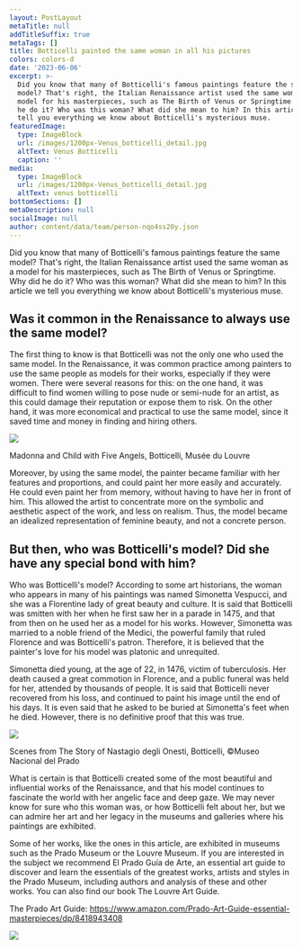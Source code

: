 ```yaml
---
layout: PostLayout
metaTitle: null
addTitleSuffix: true
metaTags: []
title: Botticelli painted the same woman in all his pictures
colors: colors-d
date: '2023-06-06'
excerpt: >-
  Did you know that many of Botticelli's famous paintings feature the same
  model? That's right, the Italian Renaissance artist used the same woman as a
  model for his masterpieces, such as The Birth of Venus or Springtime. Why did
  he do it? Who was this woman? What did she mean to him? In this article we
  tell you everything we know about Botticelli's mysterious muse.
featuredImage:
  type: ImageBlock
  url: /images/1200px-Venus_botticelli_detail.jpg
  altText: Venus Botticelli
  caption: ''
media:
  type: ImageBlock
  url: /images/1200px-Venus_botticelli_detail.jpg
  altText: venus botticelli
bottomSections: []
metaDescription: null
socialImage: null
author: content/data/team/person-nqo4ss20y.json
---
```

Did you know that many of Botticelli's famous paintings feature the same model? That's right, the Italian Renaissance artist used the same woman as a model for his masterpieces, such as The Birth of Venus or Springtime. Why did he do it? Who was this woman? What did she mean to him? In this article we tell you everything we know about Botticelli's mysterious muse.

## Was it common in the Renaissance to always use the same model?


The first thing to know is that Botticelli was not the only one who used the same model. In the Renaissance, it was common practice among painters to use the same people as models for their works, especially if they were women. There were several reasons for this: on the one hand, it was difficult to find women willing to pose nude or semi-nude for an artist, as this could damage their reputation or expose them to risk. On the other hand, it was more economical and practical to use the same model, since it saved time and money in finding and hiring others.

![](https://upload.wikimedia.org/wikipedia/commons/thumb/3/37/Botticelli_Louvre_11.jpg/620px-Botticelli_Louvre_11.jpg)

Madonna and Child with Five Angels, Botticelli, Musée du Louvre

Moreover, by using the same model, the painter became familiar with her features and proportions, and could paint her more easily and accurately. He could even paint her from memory, without having to have her in front of him. This allowed the artist to concentrate more on the symbolic and aesthetic aspect of the work, and less on realism. Thus, the model became an idealized representation of feminine beauty, and not a concrete person.

## But then, who was Botticelli's model? Did she have any special bond with him?

Who was Botticelli's model?
According to some art historians, the woman who appears in many of his paintings was named Simonetta Vespucci, and she was a Florentine lady of great beauty and culture. It is said that Botticelli was smitten with her when he first saw her in a parade in 1475, and that from then on he used her as a model for his works. However, Simonetta was married to a noble friend of the Medici, the powerful family that ruled Florence and was Botticelli's patron. Therefore, it is believed that the painter's love for his model was platonic and unrequited.

Simonetta died young, at the age of 22, in 1476, victim of tuberculosis. Her death caused a great commotion in Florence, and a public funeral was held for her, attended by thousands of people. It is said that Botticelli never recovered from his loss, and continued to paint his image until the end of his days. It is even said that he asked to be buried at Simonetta's feet when he died. However, there is no definitive proof that this was true.

![](https://www.grandesmuseos.news/images/Escenas%20de%20La%20historia%20de%20Nastagio%20degli%20Onesti.jpg)

Scenes from The Story of Nastagio degli Onesti, Botticelli, ©Museo Nacional del Prado

What is certain is that Botticelli created some of the most beautiful and influential works of the Renaissance, and that his model continues to fascinate the world with her angelic face and deep gaze. We may never know for sure who this woman was, or how Botticelli felt about her, but we can admire her art and her legacy in the museums and galleries where his paintings are exhibited.

Some of her works, like the ones in this article, are exhibited in museums such as the Prado Museum or the Louvre Museum. If you are interested in the subject we recommend El Prado Guía de Arte, an essential art guide to discover and learn the essentials of the greatest works, artists and styles in the Prado Museum, including authors and analysis of these and other works. You can also find our book The Louvre Art Guide.

The Prado Art Guide: https://www.amazon.com/Prado-Art-Guide-essential-masterpieces/dp/8418943408

![](/images/1659105482.png)


